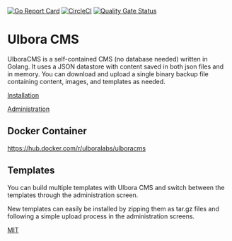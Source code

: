 [![Go Report Card](https://goreportcard.com/badge/github.com/Ulbora/ulboracms)](https://goreportcard.com/report/github.com/Ulbora/ulboracms)
[![CircleCI](https://circleci.com/gh/Ulbora/ulboracms.svg?style=svg)](https://circleci.com/gh/Ulbora/ulboracms)
[![Quality Gate Status](https://sonarcloud.io/api/project_badges/measure?project=ulboracms&metric=alert_status)](https://sonarcloud.io/dashboard?id=ulboracms)




# Ulbora CMS
UlboraCMS is a self-contained CMS (no database needed) written in Golang. It uses a JSON datastore with content saved in both json files and in memory. You can download and upload a single binary backup file containing content, images, and templates as needed.


[Installation](https://github.com/Ulbora/ulboracms/wiki/Installation)


[Administration](https://github.com/Ulbora/ulboracms/wiki/Administration)


## Docker Container

https://hub.docker.com/r/ulboralabs/ulboracms


## Templates

You can build multiple templates with Ulbora CMS and switch between the templates through the administration screen. 

New templates can easily be installed by zipping them as tar.gz files and following a simple upload process in the administration screens.




[MIT](LICENSE)



[travis-image]: https://img.shields.io/travis/Ulbora/ulboracms.svg?style=flat
[travis-url]: https://travis-ci.org/Ulbora/ulboracms
